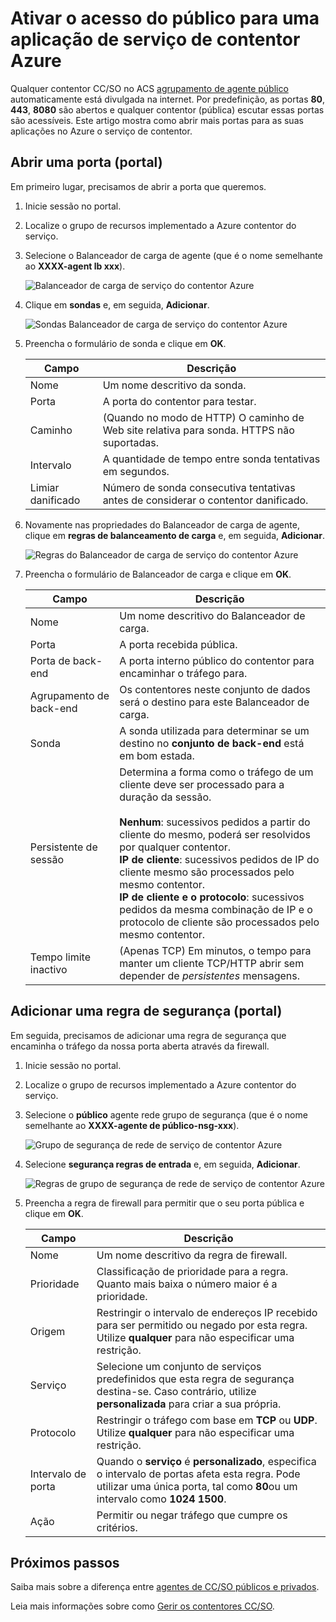 <properties
   pageTitle="Ativar o acesso do público para uma aplicação de ACS | Microsoft Azure"
   description="Como ativar o acesso do público num serviço de contentor Azure."
   services="container-service"
   documentationCenter=""
   authors="Thraka"
   manager="timlt"
   editor=""
   tags="acs, azure-container-service"
   keywords="Docker, contentores, Micro-services, Mesos, Azure"/>

<tags
   ms.service="container-service"
   ms.devlang="na"
   ms.topic="article"
   ms.tgt_pltfrm="na"
   ms.workload="na"
   ms.date="08/26/2016"
   ms.author="timlt"/>

# <a name="enable-public-access-to-an-azure-container-service-application"></a>Ativar o acesso do público para uma aplicação de serviço de contentor Azure

Qualquer contentor CC/SO no ACS [agrupamento de agente público](container-service-mesos-marathon-ui.md#deploy-a-docker-formatted-container) automaticamente está divulgada na internet. Por predefinição, as portas **80**, **443**, **8080** são abertos e qualquer contentor (pública) escutar essas portas são acessíveis. Este artigo mostra como abrir mais portas para as suas aplicações no Azure o serviço de contentor.

## <a name="open-a-port-portal"></a>Abrir uma porta (portal) 

Em primeiro lugar, precisamos de abrir a porta que queremos.

1. Inicie sessão no portal.
2. Localize o grupo de recursos implementado a Azure contentor do serviço.
3. Selecione o Balanceador de carga de agente (que é o nome semelhante ao **XXXX-agent lb xxx**).

    ![Balanceador de carga de serviço do contentor Azure](media/container-service-dcos-agents/agent-load-balancer.png)

4. Clique em **sondas** e, em seguida, **Adicionar**.

    ![Sondas Balanceador de carga de serviço do contentor Azure](media/container-service-dcos-agents/add-probe.png)

5. Preencha o formulário de sonda e clique em **OK**.

  	| Campo | Descrição |
  	| ----- | ----------- |
  	| Nome  | Um nome descritivo da sonda. |
  	| Porta  | A porta do contentor para testar. |
  	| Caminho  | (Quando no modo de HTTP) O caminho de Web site relativa para sonda. HTTPS não suportadas. |
  	| Intervalo | A quantidade de tempo entre sonda tentativas em segundos. |
  	| Limiar danificado | Número de sonda consecutiva tentativas antes de considerar o contentor danificado. | 
    

6. Novamente nas propriedades do Balanceador de carga de agente, clique em **regras de balanceamento de carga** e, em seguida, **Adicionar**.

    ![Regras do Balanceador de carga de serviço do contentor Azure](media/container-service-dcos-agents/add-balancer-rule.png)

7. Preencha o formulário de Balanceador de carga e clique em **OK**.

  	| Campo | Descrição |
  	| ----- | ----------- |
  	| Nome  | Um nome descritivo do Balanceador de carga. |
  	| Porta  | A porta recebida pública. |
  	| Porta de back-end | A porta interno público do contentor para encaminhar o tráfego para. |
  	| Agrupamento de back-end | Os contentores neste conjunto de dados será o destino para este Balanceador de carga. |
  	| Sonda | A sonda utilizada para determinar se um destino no **conjunto de back-end** está em bom estada. |
  	| Persistente de sessão | Determina a forma como o tráfego de um cliente deve ser processado para a duração da sessão.<br><br>**Nenhum**: sucessivos pedidos a partir do cliente do mesmo, poderá ser resolvidos por qualquer contentor.<br>**IP de cliente**: sucessivos pedidos de IP do cliente mesmo são processados pelo mesmo contentor.<br>**IP de cliente e o protocolo**: sucessivos pedidos da mesma combinação de IP e o protocolo de cliente são processados pelo mesmo contentor. |
  	| Tempo limite inactivo | (Apenas TCP) Em minutos, o tempo para manter um cliente TCP/HTTP abrir sem depender de *persistentes* mensagens. |

## <a name="add-a-security-rule-portal"></a>Adicionar uma regra de segurança (portal)

Em seguida, precisamos de adicionar uma regra de segurança que encaminha o tráfego da nossa porta aberta através da firewall.

1. Inicie sessão no portal.
2. Localize o grupo de recursos implementado a Azure contentor do serviço.
3. Selecione o **público** agente rede grupo de segurança (que é o nome semelhante ao **XXXX-agente de público-nsg-xxx**).

    ![Grupo de segurança de rede de serviço de contentor Azure](media/container-service-dcos-agents/agent-nsg.png)

4. Selecione **segurança regras de entrada** e, em seguida, **Adicionar**.

    ![Regras de grupo de segurança de rede de serviço de contentor Azure](media/container-service-dcos-agents/add-firewall-rule.png)

5. Preencha a regra de firewall para permitir que o seu porta pública e clique em **OK**.

  	| Campo | Descrição |
  	| ----- | ----------- |
  	| Nome  | Um nome descritivo da regra de firewall. |
  	| Prioridade | Classificação de prioridade para a regra. Quanto mais baixa o número maior é a prioridade. |
  	| Origem | Restringir o intervalo de endereços IP recebido para ser permitido ou negado por esta regra. Utilize **qualquer** para não especificar uma restrição. |
  	| Serviço | Selecione um conjunto de serviços predefinidos que esta regra de segurança destina-se. Caso contrário, utilize **personalizada** para criar a sua própria. |
  	| Protocolo | Restringir o tráfego com base em **TCP** ou **UDP**. Utilize **qualquer** para não especificar uma restrição. |
  	| Intervalo de porta | Quando o **serviço** é **personalizado**, especifica o intervalo de portas afeta esta regra. Pode utilizar uma única porta, tal como **80**ou um intervalo como **1024 1500**. |
  	| Ação | Permitir ou negar tráfego que cumpre os critérios. |

## <a name="next-steps"></a>Próximos passos

Saiba mais sobre a diferença entre [agentes de CC/SO públicos e privados](container-service-dcos-agents.md).

Leia mais informações sobre como [Gerir os contentores CC/SO](container-service-mesos-marathon-ui.md).